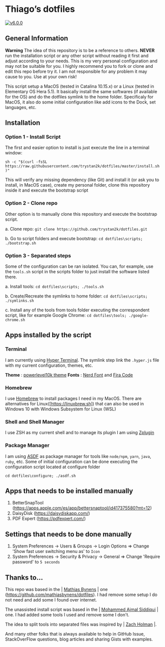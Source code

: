 # Thiago’s dotfiles

[![v6.0.0](https://img.shields.io/badge/version-6.0.0-brightgreen.svg)](https://github.com/trystan2k/dotfiles/tree/v6.0.0)

## General Information

**Warning** The idea of this repository is to be a reference to others. **NEVER** run the installation script or any other script without reading it first and adjust according to your needs. This is my very personal configuration and may not be suitable for you. I highly recommend you to fork or clone and edit this repo before try it. I am not responsible for any problem it may cause to you. Use at your own risk!

This script setup a MacOS (tested in Catalina 10.15.x) or a Linux (tested in Elementary OS Hera 5.1). It basically install the same softwares (if available for the OS) and do the dotfiles symlink to the home folder. Specificaly for MacOS, it also do some initial configuration like add icons to the Dock, set languages, etc.

## Installation

### Option 1 - Install Script

The first and easier option to install is just execute the line in a terminal window:

`sh -c "$(curl -fsSL https://raw.githubusercontent.com/trystan2k/dotfiles/master/install.sh)"`

This will verify any missing dependency (like Git) and install it (or ask you to install, in MacOS case), create my personal folder, clone this repository inside it and execute the bootstrap script

### Option 2 - Clone repo

Other option is to manually clone this repository and execute the bootstrap script.

a. Clone repo: `git clone https://github.com/trystan2k/dotfiles.git`

b. Go to script folders and execute bootstrap: `cd dotfiles\scripts; ./bootstrap.sh`

### Option 3 - Separated steps

Some of the configuration can be ran isolated. You can, for example, use the `tools.sh` script in the scripts folder to just install the software listed there.

a. Install tools: `cd dotfiles\scripts; ./tools.sh`

b. Create/Recreate the symlinks to home folder: `cd dotfiles\scripts; ./symlinks.sh`

c. Install any of the tools from tools folder executing the correspondent script, like for example Google Chrome: `cd dotfiles\tools; ./google-chrome.sh`

## Apps installed by the script

### Terminal

I am currently using [Hyper Terminal](https://hyper.is/).
The symlink step link the `.hyper.js` file with my current configuration, themes, etc.

**Theme** : [powerlevel10k theme](https://github.com/romkatv/powerlevel10k)
**Fonts** : [Nerd Font](https://github.com/ryanoasis/nerd-fonts) and [Fira Code](https://github.com/tonsky/FiraCode)

### Homebrew

I use [Homebrew](https://brew.sh/) to install packages I need in my MacOS. There are alternatives for Linux([https://linuxbrew.sh]) that can also be used in Windows 10 with Windows Subsystem for Linux (WSL)

### Shell and Shell Manager

I use ZSH as my current shell and to manage its plugin I am using [Zplugin](https://github.com/zdharma/zplugin)

### Package Manager

I am using [ASDF]() as package manager for tools like `node/npm`, `yarn`, `java`, `ruby`, etc. 
Some of initial configuration can be done executing the configuration script located at configure folder

`cd dotfiles\configure; ./asdf.sh`

## Apps that needs to be installed manually

1. BetterSnapTool (https://apps.apple.com/es/app/bettersnaptool/id417375580?mt=12)
2. DaisyDisk (https://daisydiskapp.com/)
3. PDF Expert (https://pdfexpert.com/)

## Settings that needs to be done manually

1. System Preferences -> Users & Groups -> Login Options => Change 'Show fast user switching menu as' to `Icon`
2. System Preferences -> Security & Privacy -> General => Change 'Require password' to `5 seconds`

## Thanks to...

This repo was based in the | [Mathias Bynens](https://mathiasbynens.be/) | one (https://github.com/mathiasbynens/dotfiles). I had remove some setup I do not need and add some I found over internet.

The unassisted install script was based in the | [Mohammed Ajmal Siddiqui](https://github.com/ajmalsiddiqui/dotfiles) | one. I had added some tools I used and remove some I don't.

The idea to split tools into separated files was inspired by | [Zach Holman](https://github.com/holman/dotfiles) |.

And many other folks that is always available to help in GitHub Issue, StackOverFlow questions, blog articles and sharing Gists with examples.